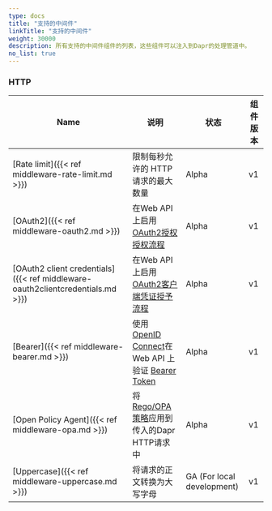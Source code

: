 ```yaml
---
type: docs
title: "支持的中间件"
linkTitle: "支持的中间件"
weight: 30000
description: 所有支持的中间件组件的列表，这些组件可以注入到Dapr的处理管道中。
no_list: true
---
```


### HTTP

| Name                                                                           | 说明                                                                                                                | 状态                         | 组件版本 |
| ------------------------------------------------------------------------------ | ----------------------------------------------------------------------------------------------------------------- | -------------------------- | ---- |
| [Rate limit]({{< ref middleware-rate-limit.md >}})                             | 限制每秒允许的 HTTP 请求的最大数量                                                                                              | Alpha                      | v1   |
| [OAuth2]({{< ref middleware-oauth2.md >}})                                     | 在Web API上启用[OAuth2授权授权流程](https://tools.ietf.org/html/rfc6749#section-4.1)                                        | Alpha                      | v1   |
| [OAuth2 client credentials]({{< ref middleware-oauth2clientcredentials.md >}}) | 在Web API上启用[OAuth2客户端凭证授予流程](https://tools.ietf.org/html/rfc6749#section-4.4)                                     | Alpha                      | v1   |
| [Bearer]({{< ref middleware-bearer.md >}})                                     | 使用 [OpenID Connect](https://tools.ietf.org/html/rfc6750)在 Web API 上验证 [Bearer Token](https://openid.net/connect/) | Alpha                      | v1   |
| [Open Policy Agent]({{< ref middleware-opa.md >}})                             | 将[Rego/OPA策略](https://www.openpolicyagent.org/)应用到传入的Dapr HTTP请求中                                                 | Alpha                      | v1   |
| [Uppercase]({{< ref middleware-uppercase.md >}})                               | 将请求的正文转换为大写字母                                                                                                     | GA (For local development) | v1   |
